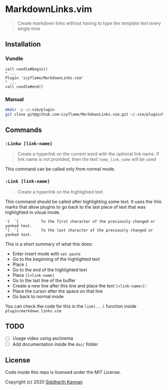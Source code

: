 # MarkdownLinks.vim

> Create markdown links without having to type the template text every single
> time

## Installation

### Vundle

```vim
call vundle#begin()
" ...
Plugin 'icyflame/MarkdownLinks.vim'
" ...
call vundle#end()
```

### Manual

```sh
mkdir -p ~/.vim/plugin
git clone git@github.com:icyflame/MarkdownLinks.vim.git ~/.vim/plugin/MarkdownLinks.vim
```

## Commands

### `:Linkw [link-name]`

> Create a hyperlink on the current word with the optional link name. If link
> name is not provided, then the text `temp_link_name` will be used

This command can be called only from normal mode.

### `:Link [link-name]`

> Create a hyperlink on the highlighted text

This command should be called after highlighting some text. It uses the Vim marks
that allow plugins to go back to the last piece of text that was highlighted in
visual mode.

```
'[  `[			To the first character of the previously changed or yanked text.
']  `]			To the last character of the previously changed or yanked text.
```

This is a short summary of what this does:

- Enter insert mode with `set paste`
- Go to the beginning of the highlighted text
- Place `[`
- Go to the end of the highlighted text
- Place `][<link-name]`
- Go to the last line of the buffer
- Create a new line after this line and place the text `[<link-name>]: `
- Place the cursor after the space on that line
- Go back to normal mode

You can check the code for this in the `link(...)` function inside
`plugin/markdown_links.vim`

## TODO

- [ ] Usage video using asciinema
- [ ] Add documentation inside the `doc/` folder

## License

Code inside this repo is licensed under the MIT License.

Copyright (c) 2020 [Siddharth Kannan](https://icyflame.github.io)
